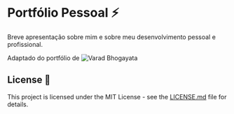 # Portfólio Pessoal ⚡️ 

Breve apresentação sobre mim e sobre meu desenvolvimento pessoal e profissional.

Adaptado do portfólio de ![Varad Bhogayata](https://github.com/varadbhogayata/varadbhogayata.github.io)

## License 📄
This project is licensed under the MIT License - see the [LICENSE.md](./LICENSE) file for details.
